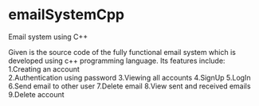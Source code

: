 # emailSystemCpp
Email system using C++

Given is the source code of the fully functional email system which is developed using c++ programming language. 
Its features include: 
1.Creating an account                                                                                                        
2.Authentication using password 
3.Viewing all accounts 
4.SignUp 
5.LogIn 
6.Send email to other user 
7.Delete email 
8.View sent and received emails 
9.Delete account
